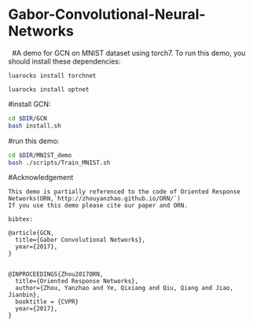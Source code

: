 # Gabor-Convolutional-Neural-Networks
 
#A demo for GCN on MNIST dataset using torch7. To run this demo, you should  install these dependencies:

`luarocks install torchnet`

`luarocks install optnet`

#install GCN:
```bash
cd $DIR/GCN
bash install.sh
```

#run this demo:
```bash
cd $DIR/MNIST_demo
bash ./scripts/Train_MNIST.sh
```

#Acknowledgement
```
This demo is partially referenced to the code of Oriented Response Networks(ORN,`http://zhouyanzhao.github.io/ORN/`)
If you use this demo please cite our paper and ORN. 

bibtex:

@article{GCN,
  title={Gabor Convolutional Networks},
  year={2017},
}


@INPROCEEDINGS{Zhou2017ORN,
  title={Oriented Response Networks},
  author={Zhou, Yanzhao and Ye, Qixiang and Qiu, Qiang and Jiao, Jianbin},
  booktitle = {CVPR}
  year={2017},
}
```

